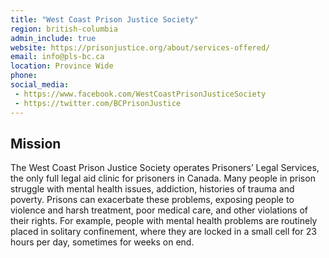```yaml
---
title: "West Coast Prison Justice Society"
region: british-columbia
admin_include: true
website: https://prisonjustice.org/about/services-offered/
email: info@pls-bc.ca
location: Province Wide
phone: 
social_media: 
 - https://www.facebook.com/WestCoastPrisonJusticeSociety
 - https://twitter.com/BCPrisonJustice
---
```


## Mission

The West Coast Prison Justice Society operates Prisoners’ Legal Services, the only full legal aid clinic for prisoners in Canada. Many people in prison struggle with mental health issues, addiction, histories of trauma and poverty. Prisons can exacerbate these problems, exposing people to violence and harsh treatment, poor medical care, and other violations of their rights. For example, people with mental health problems are routinely placed in solitary confinement, where they are locked in a small cell for 23 hours per day, sometimes for weeks on end.

